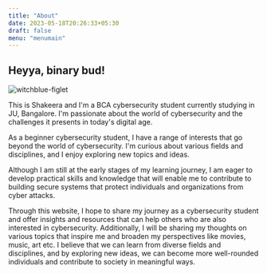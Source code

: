 ```yaml
---
title: "About"
date: 2023-05-18T20:26:33+05:30
draft: false
menu: "menumain"
---
```

## Heyya, binary bud!

![witchblue-figlet](/f.png)

This is Shakeera and I'm a BCA cybersecurity student currently studying in JU, Bangalore. I'm passionate about the world of cybersecurity and the challenges it presents in today's digital age.

As a beginner cybersecurity student, I have a range of interests that go beyond the world of cybersecurity. I'm curious about various fields and disciplines, and I enjoy exploring new topics and ideas.

Although I am still at the early stages of my learning journey, I am eager to develop practical skills and knowledge that will enable me to contribute to building secure systems that protect individuals and organizations from cyber attacks.

Through this website, I hope to share my journey as a cybersecurity student and offer insights and resources that can help others who are also interested in cybersecurity. Additionally, I will be sharing my thoughts on various topics that inspire me and broaden my perspectives like movies, music, art etc. I believe that we can learn from diverse fields and disciplines, and by exploring new ideas, we can become more well-rounded individuals and contribute to society in meaningful ways.

